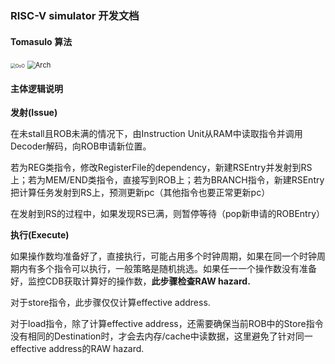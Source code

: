 ### RISC-V simulator 开发文档

#### Tomasulo 算法

<img src="C:\Users\HONOR\Downloads\OoO.jpeg" alt="OoO" style="zoom: 50%;" />

<img src="C:\Users\HONOR\Downloads\Arch.jpeg" alt="Arch" style="zoom:80%;" />

#### 主体逻辑说明

**发射(Issue)**

在未stall且ROB未满的情况下，由Instruction Unit从RAM中读取指令并调用Decoder解码，向ROB申请新位置。

若为REG类指令，修改RegisterFile的dependency，新建RSEntry并发射到RS上；若为MEM/END类指令，直接写到ROB上；若为BRANCH指令，新建RSEntry把计算任务发射到RS上，预测更新pc（其他指令也要正常更新pc）

在发射到RS的过程中，如果发现RS已满，则暂停等待（pop新申请的ROBEntry）

**执行(Execute)**

如果操作数均准备好了，直接执行，可能占用多个时钟周期，如果在同一个时钟周期内有多个指令可以执行，一般策略是随机挑选。如果任一一个操作数没有准备好，监控CDB获取计算好的操作数，**此步骤检查RAW hazard.** 

对于store指令，此步骤仅仅计算effective address.

对于load指令，除了计算effective address，还需要确保当前ROB中的Store指令没有相同的Destination时，才会去内存/cache中读数据，这里避免了针对同一effective address的RAW hazard.

